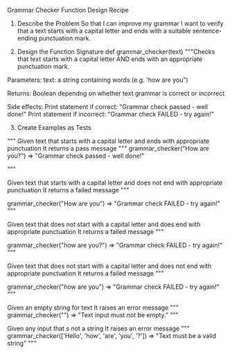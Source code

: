 Grammar Checker Function Design Recipe

1. Describe the Problem
So that I can improve my grammar
I want to verify that a text starts with a capital letter and ends with a suitable sentence-ending punctuation mark.

2. Design the Function Signature
def grammar_checker(text)
"""Checks that text starts with a capital letter AND ends with an appropriate punctuation mark.

Parameters:
    text: a string containing words (e.g. 'how are you")

Returns:
    Boolean dependng on whether text grammar is correct or incorrect

Side effects:
    Print statement if correct: "Grammar check passed - well done!"
    Print statement if incorrect: "Grammar check FAILED - try again!"

 3. Create Examples as Tests

"""
Given text that starts with a capital letter and ends with appropriate punctuation
It returns a pass message
"""
grammar_checker("How are you?") => "Grammar check passed - well done!"

"""

Given text that starts with a capital letter and does not end with appropriate punctuation
It returns a failed message
"""

grammar_checker("How are you") => "Grammar check FAILED - try again!"
"""

Given text that does not start with a capital letter and does end with appropriate punctuation
It returns a failed message
"""

grammar_checker("how are you?") => "Grammar check FAILED - try again!"
"""

Given text that does not start with a capital letter and does not end with appropriate punctuation
It returns a failed message
"""

grammar_checker("how are you") => "Grammar check FAILED - try again!"
"""

Given an empty string for text
It raises an error message
"""
grammar_checker("") => "Text input must not be empty."
"""

Given any input that s not a string
It raises an error message
"""
grammar_checker(['Hello', 'how', 'are', 'you', '?']) => "Text must be a valid string"
"""
